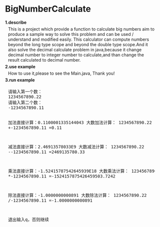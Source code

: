 # BigNumberCalculate

<html>
<body>
<style type="text/css">
 .title{
  font-weight:bold;
 }
 .paragraph{
  padding:5px 10px;
 }
</style>
<div class="title">1.describe</div>
<div class="paragraph">
This is a project which provide a function to calculate big numbers  aim to produce a sample way to solve this problem and can be used / understand and modified easily. This calculator can compute numbers beyond the long type scope and beyond the double type scope.And it also solve the decimal calculate problem in java,because it change decimal number to integer number to calculate,and than change the result calculated to decimal number.
</div>

<div class="title">2.use example</div>
<div class="paragraph">
How to use it,please to see the Main.java, Thank you!
</div>

<div class="title">3.run example</div>
<div class="paragraph">
<pre>
请输入第一个数：
1234567890.22
请输入第二个数：
-1234567890.11

加法直接计算：0.1100001335144043
大数加法计算：
 1234567890.22
+-1234567890.11
=0.11

减法直接计算：2.46913578033E9
大数减法计算：
 1234567890.22
--1234567890.11
=2469135780.33

乘法直接计算：-1.52415787542645939E18
大数乘法计算：
 1234567890.22
*-1234567890.11
=-1524157875426459503.7242

除法直接计算：-1.0000000000891
大数除法计算：
 1234567890.22
/-1234567890.11
=-1.0000000000891

退出输入q，否则继续
</pre>
</div>
</body>
</html>